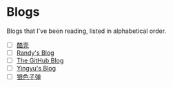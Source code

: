 # Blogs

Blogs that I've been reading, listed in alphabetical order.

- [ ] [酷壳](https://coolshell.cn/)
- [ ] [Randy's Blog](https://lutaonan.com/)
- [ ] [The GitHub Blog](https://github.blog/)
- [ ] [Yingyu's Blog](https://wingu.se/)
- [ ] [银色子弹](https://silverrainz.me/)
